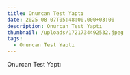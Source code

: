 ```yaml
---
title: Onurcan Test Yaptı
date: 2025-08-07T05:48:00.000+03:00
description: Onurcan Test Yaptı
thumbnail: /uploads/1721734492532.jpeg
tags:
  - Onurcan Test Yaptı
---
```


Onurcan Test Yaptı
